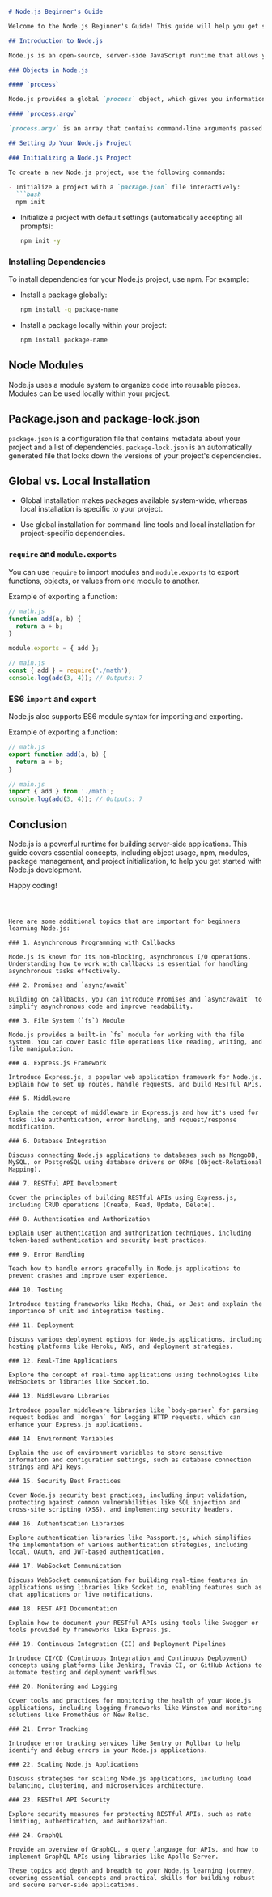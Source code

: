 ```markdown
# Node.js Beginner's Guide

Welcome to the Node.js Beginner's Guide! This guide will help you get started with Node.js and cover essential concepts.

## Introduction to Node.js

Node.js is an open-source, server-side JavaScript runtime that allows you to build scalable and high-performance applications. It's commonly used for web development, API servers, and more.

### Objects in Node.js

#### `process`

Node.js provides a global `process` object, which gives you information about and control over the current Node.js process. For example, you can access environment variables using `process.env`.

#### `process.argv`

`process.argv` is an array that contains command-line arguments passed to your Node.js script. It can be used to accept input from the command line.

## Setting Up Your Node.js Project

### Initializing a Node.js Project

To create a new Node.js project, use the following commands:

- Initialize a project with a `package.json` file interactively:
  ```bash
  npm init
  ```

- Initialize a project with default settings (automatically accepting all prompts):
  ```bash
  npm init -y
  ```

### Installing Dependencies

To install dependencies for your Node.js project, use npm. For example:

- Install a package globally:
  ```bash
  npm install -g package-name
  ```

- Install a package locally within your project:
  ```bash
  npm install package-name
  ```

## Node Modules

Node.js uses a module system to organize code into reusable pieces. Modules can be used locally within your project.

## Package.json and package-lock.json

`package.json` is a configuration file that contains metadata about your project and a list of dependencies. `package-lock.json` is an automatically generated file that locks down the versions of your project's dependencies.

## Global vs. Local Installation

- Global installation makes packages available system-wide, whereas local installation is specific to your project.

- Use global installation for command-line tools and local installation for project-specific dependencies.


### `require` and `module.exports`

You can use `require` to import modules and `module.exports` to export functions, objects, or values from one module to another.

Example of exporting a function:

```javascript
// math.js
function add(a, b) {
  return a + b;
}

module.exports = { add };
```

```javascript
// main.js
const { add } = require('./math');
console.log(add(3, 4)); // Outputs: 7
```

### ES6 `import` and `export`

Node.js also supports ES6 module syntax for importing and exporting.

Example of exporting a function:

```javascript
// math.js
export function add(a, b) {
  return a + b;
}
```

```javascript
// main.js
import { add } from './math';
console.log(add(3, 4)); // Outputs: 7
```



## Conclusion

Node.js is a powerful runtime for building server-side applications. This guide covers essential concepts, including object usage, npm, modules, package management, and project initialization, to help you get started with Node.js development.

Happy coding!
```



Here are some additional topics that are important for beginners learning Node.js:

### 1. Asynchronous Programming with Callbacks

Node.js is known for its non-blocking, asynchronous I/O operations. Understanding how to work with callbacks is essential for handling asynchronous tasks effectively.

### 2. Promises and `async/await`

Building on callbacks, you can introduce Promises and `async/await` to simplify asynchronous code and improve readability.

### 3. File System (`fs`) Module

Node.js provides a built-in `fs` module for working with the file system. You can cover basic file operations like reading, writing, and file manipulation.

### 4. Express.js Framework

Introduce Express.js, a popular web application framework for Node.js. Explain how to set up routes, handle requests, and build RESTful APIs.

### 5. Middleware

Explain the concept of middleware in Express.js and how it's used for tasks like authentication, error handling, and request/response modification.

### 6. Database Integration

Discuss connecting Node.js applications to databases such as MongoDB, MySQL, or PostgreSQL using database drivers or ORMs (Object-Relational Mapping).

### 7. RESTful API Development

Cover the principles of building RESTful APIs using Express.js, including CRUD operations (Create, Read, Update, Delete).

### 8. Authentication and Authorization

Explain user authentication and authorization techniques, including token-based authentication and security best practices.

### 9. Error Handling

Teach how to handle errors gracefully in Node.js applications to prevent crashes and improve user experience.

### 10. Testing

Introduce testing frameworks like Mocha, Chai, or Jest and explain the importance of unit and integration testing.

### 11. Deployment

Discuss various deployment options for Node.js applications, including hosting platforms like Heroku, AWS, and deployment strategies.

### 12. Real-Time Applications

Explore the concept of real-time applications using technologies like WebSockets or libraries like Socket.io.

### 13. Middleware Libraries

Introduce popular middleware libraries like `body-parser` for parsing request bodies and `morgan` for logging HTTP requests, which can enhance your Express.js applications.

### 14. Environment Variables

Explain the use of environment variables to store sensitive information and configuration settings, such as database connection strings and API keys.

### 15. Security Best Practices

Cover Node.js security best practices, including input validation, protecting against common vulnerabilities like SQL injection and cross-site scripting (XSS), and implementing security headers.

### 16. Authentication Libraries

Explore authentication libraries like Passport.js, which simplifies the implementation of various authentication strategies, including local, OAuth, and JWT-based authentication.

### 17. WebSocket Communication

Discuss WebSocket communication for building real-time features in applications using libraries like Socket.io, enabling features such as chat applications or live notifications.

### 18. REST API Documentation

Explain how to document your RESTful APIs using tools like Swagger or tools provided by frameworks like Express.js.

### 19. Continuous Integration (CI) and Deployment Pipelines

Introduce CI/CD (Continuous Integration and Continuous Deployment) concepts using platforms like Jenkins, Travis CI, or GitHub Actions to automate testing and deployment workflows.

### 20. Monitoring and Logging

Cover tools and practices for monitoring the health of your Node.js applications, including logging frameworks like Winston and monitoring solutions like Prometheus or New Relic.

### 21. Error Tracking

Introduce error tracking services like Sentry or Rollbar to help identify and debug errors in your Node.js applications.

### 22. Scaling Node.js Applications

Discuss strategies for scaling Node.js applications, including load balancing, clustering, and microservices architecture.

### 23. RESTful API Security

Explore security measures for protecting RESTful APIs, such as rate limiting, authentication, and authorization.

### 24. GraphQL

Provide an overview of GraphQL, a query language for APIs, and how to implement GraphQL APIs using libraries like Apollo Server.

These topics add depth and breadth to your Node.js learning journey, covering essential concepts and practical skills for building robust and secure server-side applications.